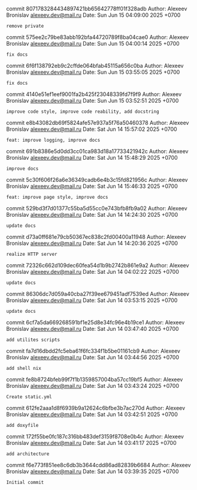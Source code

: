 commit 8071783284434897421bb65642778ff01f328adb
Author: Alexeev Bronislav <alexeev.dev@mail.ru>
Date:   Sun Jun 15 04:09:00 2025 +0700

    remove private

commit 575ee2c79be83abb192bfa44720789f8ba04cae0
Author: Alexeev Bronislav <alexeev.dev@mail.ru>
Date:   Sun Jun 15 04:00:14 2025 +0700

    fix docs

commit 6f6f138792eb9c2cffde064bfab45115a656c0ba
Author: Alexeev Bronislav <alexeev.dev@mail.ru>
Date:   Sun Jun 15 03:55:05 2025 +0700

    fix docs

commit 4140e51ef1eef9001fa2b425f23048339fd7f9f9
Author: Alexeev Bronislav <alexeev.dev@mail.ru>
Date:   Sun Jun 15 03:52:51 2025 +0700

    improve code style, improve code reability, add docstring

commit e8b43082db69f5824afe57e937a5f76a50460378
Author: Alexeev Bronislav <alexeev.dev@mail.ru>
Date:   Sat Jun 14 15:57:02 2025 +0700

    feat: improve logging, improve docs

commit 691b8386e5d0dd3cc01ca983d18a17733421942c
Author: Alexeev Bronislav <alexeev.dev@mail.ru>
Date:   Sat Jun 14 15:48:29 2025 +0700

    improve docs

commit 5c30f606f26a6e36349cadb6e4b3c15fd821956c
Author: Alexeev Bronislav <alexeev.dev@mail.ru>
Date:   Sat Jun 14 15:46:33 2025 +0700

    feat: improve page style, improve docs

commit 529bd3f7d01377c55ba5d55cc0e743bfb8fb9a02
Author: Alexeev Bronislav <alexeev.dev@mail.ru>
Date:   Sat Jun 14 14:24:30 2025 +0700

    update docs

commit d73a0ff681e79cb50367ec838c2fd00400a11948
Author: Alexeev Bronislav <alexeev.dev@mail.ru>
Date:   Sat Jun 14 14:20:36 2025 +0700

    realize HTTP server

commit 72326c662d109dec60fea54d1b9b2742b861e9a2
Author: Alexeev Bronislav <alexeev.dev@mail.ru>
Date:   Sat Jun 14 04:02:22 2025 +0700

    update docs

commit 86306dc7d059a40cba27f39ee679451adf7539ed
Author: Alexeev Bronislav <alexeev.dev@mail.ru>
Date:   Sat Jun 14 03:53:15 2025 +0700

    update docs

commit 6cf7a5da669268591bf1e25d8e34fc96e4b19ce1
Author: Alexeev Bronislav <alexeev.dev@mail.ru>
Date:   Sat Jun 14 03:47:40 2025 +0700

    add utilites scripts

commit fa7d16dbdd2fc5eba61f6fc334f1b5be01161cb9
Author: Alexeev Bronislav <alexeev.dev@mail.ru>
Date:   Sat Jun 14 03:44:56 2025 +0700

    add shell nix

commit fe8b8724bfeb99f7f1b1359857004ba57cc19bf5
Author: Alexeev Bronislav <alexeev.dev@mail.ru>
Date:   Sat Jun 14 03:43:24 2025 +0700

    Create static.yml

commit 612fe2aaa1d8f6939b9a12624c6bfbe3b7ac270d
Author: Alexeev Bronislav <alexeev.dev@mail.ru>
Date:   Sat Jun 14 03:42:51 2025 +0700

    add doxyfile

commit 172f55be0fc187c316bb483def3159f8708e0b4c
Author: Alexeev Bronislav <alexeev.dev@mail.ru>
Date:   Sat Jun 14 03:41:17 2025 +0700

    add architecture

commit f6e773f851ee8c6db3b3644cdd86ad82839b6684
Author: Alexeev Bronislav <alexeev.dev@mail.ru>
Date:   Sat Jun 14 03:39:35 2025 +0700

    Initial commit
